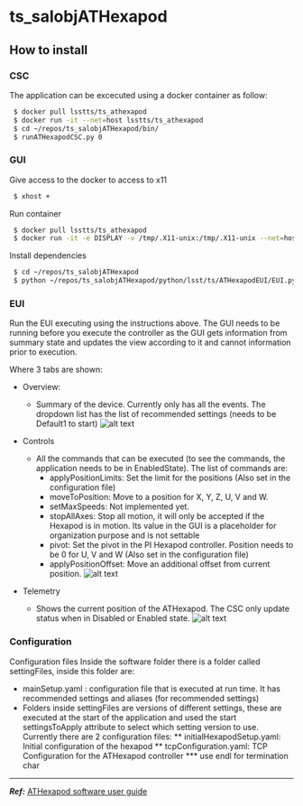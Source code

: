 # ts_salobjATHexapod

## How to install

### CSC
The application can be excecuted using a docker container as follow:
```sh
 $ docker pull lsstts/ts_athexapod
 $ docker run -it --net=host lsstts/ts_athexapod
 $ cd ~/repos/ts_salobjATHexapod/bin/
 $ runATHexapodCSC.py 0
```

### GUI
Give access to the docker to access to x11
```sh
 $ xhost +
```
Run container
```sh
 $ docker pull lsstts/ts_athexapod
 $ docker run -it -e DISPLAY -v /tmp/.X11-unix:/tmp/.X11-unix --net=host --pid=host lsstts/ts_athexapod
```
Install dependencies
```sh
 $ cd ~/repos/ts_salobjATHexapod
 $ python ~/repos/ts_salobjATHexapod/python/lsst/ts/ATHexapodEUI/EUI.py
```
### EUI
Run the EUI executing using the instructions above. 
The GUI needs to be running before you execute the controller as the GUI gets information from summary state and updates the view according to it and cannot information prior to execution.  

Where 3 tabs are shown:
* Overview: 
  * Summary of the device. Currently only has all the events. The dropdown list has the list of recommended settings (needs to be Default1 to start)
![alt text][overview]

* Controls 
  * All the commands that can be executed (to see the commands, the application needs to be in EnabledState). The list of commands are:
    * applyPositionLimits: Set the limit for the positions (Also set in the configuration file)
    * moveToPosition: Move to a position for X, Y, Z, U, V and W.
    * setMaxSpeeds: Not implemented yet.
    * stopAllAxes: Stop all motion, it will only be accepted if the Hexapod is in motion. Its value in the GUI is a placeholder for organization purpose and is not settable 
    * pivot: Set the pivot in the PI Hexapod controller. Position needs to be 0 for U, V and W (Also set in the configuration file)
    * applyPositionOffset: Move an additional offset from current position.
![alt text][controls]

* Telemetry
  * Shows the current position of the ATHexapod. The CSC only update status when in Disabled or Enabled state.
![alt text][telemetry]

### Configuration
Configuration files
Inside the software folder there is a folder called settingFiles, inside this folder are:
* mainSetup.yaml : configuration file that is executed at run time. It has recommended settings and aliases (for recommended settings) 
* Folders inside settingFiles are versions of different settings, these are executed at the start of the application and used the start settingsToApply attribute to select which setting version to use. Currently there are 2 configuration files:
  ** initialHexapodSetup.yaml: Initial configuration of the hexapod
  ** tcpConfiguration.yaml: TCP Configuration for the ATHexapod controller 
     *** use endl for termination char
     
---

_**Ref:**_ [ATHexapod software user guide][athexapodguide]


[athexapodguide]: <https://confluence.lsstcorp.org/display/LTS/ATHexapod+software+user+guide#ATHexapodsoftwareuserguide-Howtoinstall>
[overview]: https://github.com/lsst-ts/ts_salobjATHexapod/blob/master/images/EUI-OverviewRedux.png "Overview"
[controls]: https://github.com/lsst-ts/ts_salobjATHexapod/blob/master/images/EUI-ControlsRedux.png "Controls"
[telemetry]: https://github.com/lsst-ts/ts_salobjATHexapod/blob/master/images/EUI-TelemRedux.png "Telemetry"

